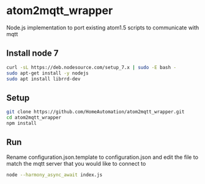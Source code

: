 # atom2mqtt_wrapper
Node.js implementation to port existing atom1.5 scripts to communicate with mqtt

## Install node 7
```bash
curl -sL https://deb.nodesource.com/setup_7.x | sudo -E bash -
sudo apt-get install -y nodejs
sudo apt install librrd-dev
```

## Setup
```bash
git clone https://github.com/HomeAutomation/atom2mqtt_wrapper.git
cd atom2mqtt_wrapper
npm install
```

## Run
Rename configuration.json.template to configuration.json and edit the file to match the mqtt server that you would like to connect to
```bash
node --harmony_async_await index.js
```
